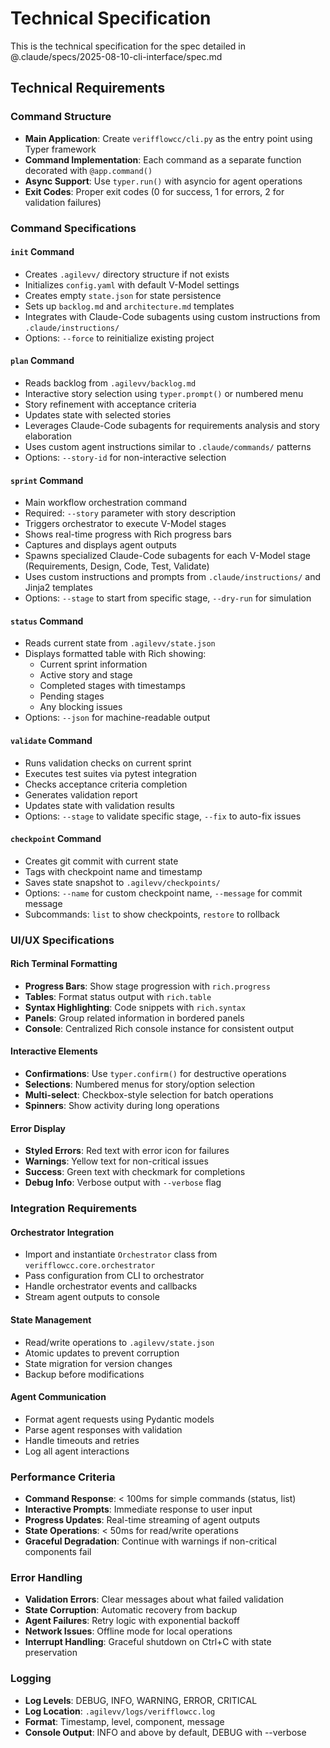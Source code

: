 # Technical Specification

This is the technical specification for the spec detailed in @.claude/specs/2025-08-10-cli-interface/spec.md

## Technical Requirements

### Command Structure

- **Main Application**: Create `verifflowcc/cli.py` as the entry point using Typer framework
- **Command Implementation**: Each command as a separate function decorated with `@app.command()`
- **Async Support**: Use `typer.run()` with asyncio for agent operations
- **Exit Codes**: Proper exit codes (0 for success, 1 for errors, 2 for validation failures)

### Command Specifications

#### `init` Command

- Creates `.agilevv/` directory structure if not exists
- Initializes `config.yaml` with default V-Model settings
- Creates empty `state.json` for state persistence
- Sets up `backlog.md` and `architecture.md` templates
- Integrates with Claude-Code subagents using custom instructions from `.claude/instructions/`
- Options: `--force` to reinitialize existing project

#### `plan` Command

- Reads backlog from `.agilevv/backlog.md`
- Interactive story selection using `typer.prompt()` or numbered menu
- Story refinement with acceptance criteria
- Updates state with selected stories
- Leverages Claude-Code subagents for requirements analysis and story elaboration
- Uses custom agent instructions similar to `.claude/commands/` patterns
- Options: `--story-id` for non-interactive selection

#### `sprint` Command

- Main workflow orchestration command
- Required: `--story` parameter with story description
- Triggers orchestrator to execute V-Model stages
- Shows real-time progress with Rich progress bars
- Captures and displays agent outputs
- Spawns specialized Claude-Code subagents for each V-Model stage (Requirements, Design, Code, Test, Validate)
- Uses custom instructions and prompts from `.claude/instructions/` and Jinja2 templates
- Options: `--stage` to start from specific stage, `--dry-run` for simulation

#### `status` Command

- Reads current state from `.agilevv/state.json`
- Displays formatted table with Rich showing:
  - Current sprint information
  - Active story and stage
  - Completed stages with timestamps
  - Pending stages
  - Any blocking issues
- Options: `--json` for machine-readable output

#### `validate` Command

- Runs validation checks on current sprint
- Executes test suites via pytest integration
- Checks acceptance criteria completion
- Generates validation report
- Updates state with validation results
- Options: `--stage` to validate specific stage, `--fix` to auto-fix issues

#### `checkpoint` Command

- Creates git commit with current state
- Tags with checkpoint name and timestamp
- Saves state snapshot to `.agilevv/checkpoints/`
- Options: `--name` for custom checkpoint name, `--message` for commit message
- Subcommands: `list` to show checkpoints, `restore` to rollback

### UI/UX Specifications

#### Rich Terminal Formatting

- **Progress Bars**: Show stage progression with `rich.progress`
- **Tables**: Format status output with `rich.table`
- **Syntax Highlighting**: Code snippets with `rich.syntax`
- **Panels**: Group related information in bordered panels
- **Console**: Centralized Rich console instance for consistent output

#### Interactive Elements

- **Confirmations**: Use `typer.confirm()` for destructive operations
- **Selections**: Numbered menus for story/option selection
- **Multi-select**: Checkbox-style selection for batch operations
- **Spinners**: Show activity during long operations

#### Error Display

- **Styled Errors**: Red text with error icon for failures
- **Warnings**: Yellow text for non-critical issues
- **Success**: Green text with checkmark for completions
- **Debug Info**: Verbose output with `--verbose` flag

### Integration Requirements

#### Orchestrator Integration

- Import and instantiate `Orchestrator` class from `verifflowcc.core.orchestrator`
- Pass configuration from CLI to orchestrator
- Handle orchestrator events and callbacks
- Stream agent outputs to console

#### State Management

- Read/write operations to `.agilevv/state.json`
- Atomic updates to prevent corruption
- State migration for version changes
- Backup before modifications

#### Agent Communication

- Format agent requests using Pydantic models
- Parse agent responses with validation
- Handle timeouts and retries
- Log all agent interactions

### Performance Criteria

- **Command Response**: < 100ms for simple commands (status, list)
- **Interactive Prompts**: Immediate response to user input
- **Progress Updates**: Real-time streaming of agent outputs
- **State Operations**: < 50ms for read/write operations
- **Graceful Degradation**: Continue with warnings if non-critical components fail

### Error Handling

- **Validation Errors**: Clear messages about what failed validation
- **State Corruption**: Automatic recovery from backup
- **Agent Failures**: Retry logic with exponential backoff
- **Network Issues**: Offline mode for local operations
- **Interrupt Handling**: Graceful shutdown on Ctrl+C with state preservation

### Logging

- **Log Levels**: DEBUG, INFO, WARNING, ERROR, CRITICAL
- **Log Location**: `.agilevv/logs/verifflowcc.log`
- **Format**: Timestamp, level, component, message
- **Console Output**: INFO and above by default, DEBUG with --verbose
